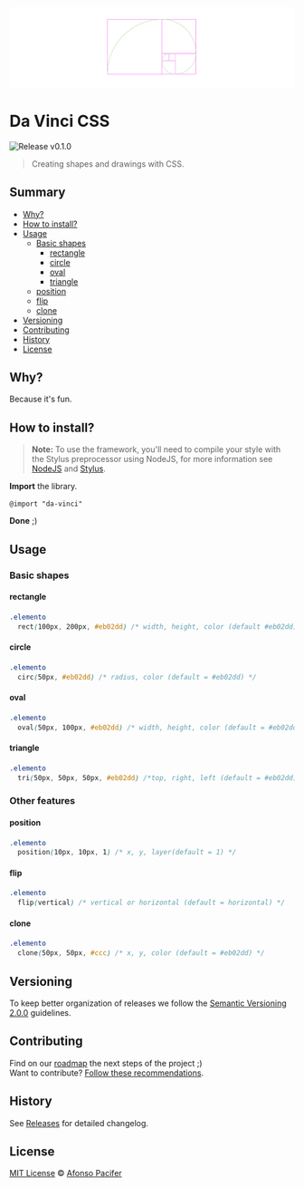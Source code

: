 ![aurea](aurea.jpg)

# Da Vinci CSS

![Release v0.1.0](https://img.shields.io/badge/release-v0.1.0-f775ff.svg)

> Creating shapes and drawings with CSS.

## Summary
- [Why?](#why)
- [How to install?](#how-to-install)
- [Usage](#usage)
  - [Basic shapes](#basic-shapes)
    - [rectangle](#rectangle)
    - [circle](#circle)
    - [oval](#oval)
    - [triangle](#triangle)
  - [position](#position)
  - [flip](#flip)
  - [clone](#clone)
- [Versioning](#versioning)
- [Contributing](#contributing)
- [History](#history)
- [License](#license)

## <a name="why"></a> Why?

Because it's fun.

## <a name="how-to-install"></a> How to install?

> **Note:** To use the framework, you'll need to compile your style with the Stylus preprocessor using NodeJS, for more information see [NodeJS](https://nodejs.org/en/) and [Stylus](http://stylus-lang.com/).

**Import** the library.

```
@import "da-vinci"
```

**Done** ;)

## Usage

### Basic shapes

#### rectangle


```css
.elemento
  rect(100px, 200px, #eb02dd) /* width, height, color (default #eb02dd) */
```

#### circle

```css
.elemento
  circ(50px, #eb02dd) /* radius, color (default = #eb02dd) */
```

#### oval

```css
.elemento
  oval(50px, 100px, #eb02dd) /* width, height, color (default = #eb02dd) */
```

#### triangle

```css
.elemento
  tri(50px, 50px, 50px, #eb02dd) /*top, right, left (default = #eb02dd) */
```

### Other features

#### position

```css
.elemento
  position(10px, 10px, 1) /* x, y, layer(default = 1) */
```

#### flip

```css
.elemento
  flip(vertical) /* vertical or horizontal (default = horizontal) */
```

#### clone

```css
.elemento
  clone(50px, 50px, #ccc) /* x, y, color (default = #eb02dd) */
```

## Versioning

To keep better organization of releases we follow the [Semantic Versioning 2.0.0](http://semver.org/) guidelines.

## Contributing
Find on our [roadmap](https://github.com/afonsopacifer/da-vinci-css/issues/1) the next steps of the project ;)
<br>
Want to contribute? [Follow these recommendations](https://github.com/afonsopacifer/da-vinci-css/blob/master/CONTRIBUTING.md).

## History
See [Releases](https://github.com/afonsopacifer/da-vinci-css/releases) for detailed changelog.

## License
[MIT License](https://github.com/afonsopacifer/da-vinci-css/blob/master/LICENSE.md) © [Afonso Pacifer](http://afonsopacifer.com/)
